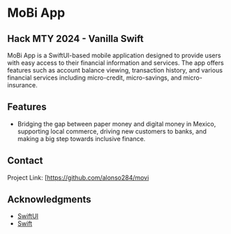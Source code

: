 # MoBi App 
## Hack MTY 2024 - Vanilla Swift

MoBi App is a SwiftUI-based mobile application designed to provide users with easy access to their financial information and services.
The app offers features such as account balance viewing, transaction history, and various financial services including micro-credit, micro-savings, and micro-insurance.

## Features

- Bridging the gap between paper money and digital money in Mexico, supporting local commerce, driving new customers to banks, and making a big step towards inclusive finance.

## Contact
Project Link: [https://github.com/alonso284/movi

## Acknowledgments

- [SwiftUI](https://developer.apple.com/xcode/swiftui/)
- [Swift](https://swift.org/)

